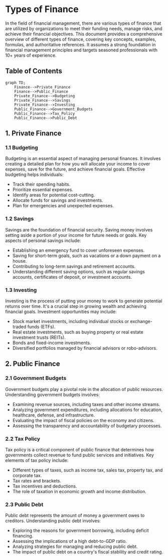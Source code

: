 # Types of Finance

In the field of financial management, there are various types of finance that are utilized by organizations to meet their funding needs, manage risks, and achieve their financial objectives. This document provides a comprehensive overview of different types of finance, covering key concepts, examples, formulas, and authoritative references. It assumes a strong foundation in financial management principles and targets seasoned professionals with 10+ years of experience.

## Table of Contents

``` mermaid
graph TD;
    Finance-->Private_Finance
    Finance-->Public_Finance
    Private_Finance-->Budgeting
    Private_Finance-->Savings
    Private_Finance-->Investing
    Public_Finance-->Government_Budgets
    Public_Finance-->Tax_Policy
    Public_Finance-->Public_Debt
```


## 1. Private Finance

### 1.1 Budgeting

Budgeting is an essential aspect of managing personal finances. It involves creating a detailed plan for how you will allocate your income to cover expenses, save for the future, and achieve financial goals. Effective budgeting helps individuals:

- Track their spending habits.
- Prioritize essential expenses.
- Identify areas for potential cost-cutting.
- Allocate funds for savings and investments.
- Plan for emergencies and unexpected expenses.

### 1.2 Savings

Savings are the foundation of financial security. Saving money involves setting aside a portion of your income for future needs or goals. Key aspects of personal savings include:

- Establishing an emergency fund to cover unforeseen expenses.
- Saving for short-term goals, such as vacations or a down payment on a house.
- Contributing to long-term savings and retirement accounts.
- Understanding different saving options, such as regular savings accounts, certificates of deposit, or investment accounts.

### 1.3 Investing

Investing is the process of putting your money to work to generate potential returns over time. It's a crucial step in growing wealth and achieving financial goals. Investment opportunities may include:

- Stock market investments, including individual stocks or exchange-traded funds (ETFs).
- Real estate investments, such as buying property or real estate investment trusts (REITs).
- Bonds and fixed-income investments.
- Diversified portfolios managed by financial advisors or robo-advisors.

## 2. Public Finance

### 2.1 Government Budgets

Government budgets play a pivotal role in the allocation of public resources. Understanding government budgets involves:

- Examining revenue sources, including taxes and other income streams.
- Analyzing government expenditures, including allocations for education, healthcare, defense, and infrastructure.
- Evaluating the impact of fiscal policies on the economy and citizens.
- Assessing the transparency and accountability of budgetary processes.

### 2.2 Tax Policy

Tax policy is a critical component of public finance that determines how governments collect revenue to fund public services and initiatives. Key elements of tax policy include:

- Different types of taxes, such as income tax, sales tax, property tax, and corporate tax.
- Tax rates and brackets.
- Tax incentives and deductions.
- The role of taxation in economic growth and income distribution.

### 2.3 Public Debt

Public debt represents the amount of money a government owes to creditors. Understanding public debt involves:

- Exploring the reasons for government borrowing, including deficit financing.
- Assessing the implications of a high debt-to-GDP ratio.
- Analyzing strategies for managing and reducing public debt.
- The impact of public debt on a country's fiscal stability and credit rating.

